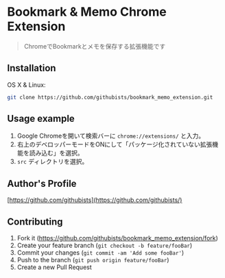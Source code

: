 

# Bookmark & Memo Chrome Extension

>ChromeでBookmarkとメモを保存する拡張機能です


## Installation

OS X & Linux:

```sh
git clone https://github.com/githubists/bookmark_memo_extension.git
```


## Usage example
1. Google Chromeを開いて検索バーに `chrome://extensions/` と入力。
2. 右上のデベロッパーモードをONにして「パッケージ化されていない拡張機能を読み込む」を選択。
3. `src` ディレクトリを選択。

## Author's Profile

[https://github.com/githubists](https://github.com/githubists/)


## Contributing

1. Fork it (<https://github.com/githubists/bookmark_memo_extension/fork>)
2. Create your feature branch (`git checkout -b feature/fooBar`)
3. Commit your changes (`git commit -am 'Add some fooBar'`)
4. Push to the branch (`git push origin feature/fooBar`)
5. Create a new Pull Request

